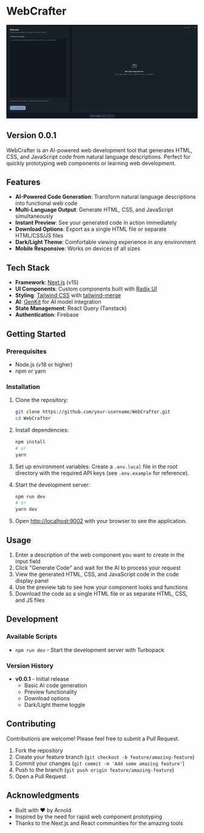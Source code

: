 # WebCrafter 

![WebCrafter Logo](public/image.png)

## Version 0.0.1

WebCrafter is an AI-powered web development tool that generates HTML, CSS, and JavaScript code from natural language descriptions. Perfect for quickly prototyping web components or learning web development.

## Features

- **AI-Powered Code Generation**: Transform natural language descriptions into functional web code
- **Multi-Language Output**: Generate HTML, CSS, and JavaScript simultaneously
- **Instant Preview**: See your generated code in action immediately
- **Download Options**: Export as a single HTML file or separate HTML/CSS/JS files
- **Dark/Light Theme**: Comfortable viewing experience in any environment
- **Mobile Responsive**: Works on devices of all sizes

## Tech Stack

- **Framework**: [Next.js](https://nextjs.org/) (v15)
- **UI Components**: Custom components built with [Radix UI](https://www.radix-ui.com/)
- **Styling**: [Tailwind CSS](https://tailwindcss.com/) with [tailwind-merge](https://github.com/dcastil/tailwind-merge)
- **AI**: [GenKit](https://genkit.ai/) for AI model integration
- **State Management**: React Query (Tanstack)
- **Authentication**: Firebase

## Getting Started

### Prerequisites

- Node.js (v18 or higher)
- npm or yarn

### Installation

1. Clone the repository:
   ```bash
   git clone https://github.com/your-username/WebCrafter.git
   cd WebCrafter
   ```

2. Install dependencies:
   ```bash
   npm install
   # or
   yarn
   ```

3. Set up environment variables:
   Create a `.env.local` file in the root directory with the required API keys (see `.env.example` for reference).

4. Start the development server:
   ```bash
   npm run dev
   # or
   yarn dev
   ```

5. Open [http://localhost:9002](http://localhost:9002) with your browser to see the application.

## Usage

1. Enter a description of the web component you want to create in the input field
2. Click "Generate Code" and wait for the AI to process your request
3. View the generated HTML, CSS, and JavaScript code in the code display panel
4. Use the preview tab to see how your component looks and functions
5. Download the code as a single HTML file or as separate HTML, CSS, and JS files

## Development

### Available Scripts

- `npm run dev` - Start the development server with Turbopack

### Version History

- **v0.0.1** - Initial release
  - Basic AI code generation
  - Preview functionality
  - Download options
  - Dark/Light theme toggle

## Contributing

Contributions are welcome! Please feel free to submit a Pull Request.

1. Fork the repository
2. Create your feature branch (`git checkout -b feature/amazing-feature`)
3. Commit your changes (`git commit -m 'Add some amazing feature'`)
4. Push to the branch (`git push origin feature/amazing-feature`)
5. Open a Pull Request


## Acknowledgments

- Built with ❤️ by Arnold
- Inspired by the need for rapid web component prototyping
- Thanks to the Next.js and React communities for the amazing tools
